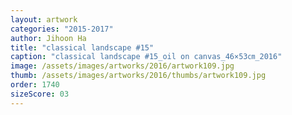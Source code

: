 ```yaml
---
layout: artwork
categories: "2015-2017"
author: Jihoon Ha
title: "classical landscape #15"
caption: "classical landscape #15_oil on canvas_46×53㎝_2016"
image: /assets/images/artworks/2016/artwork109.jpg
thumb: /assets/images/artworks/2016/thumbs/artwork109.jpg
order: 1740
sizeScore: 03
---
```

